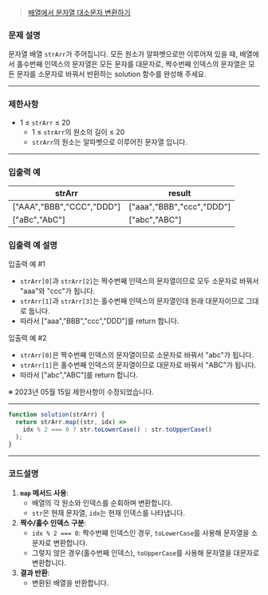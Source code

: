 > [배열에서 문자열 대소문자 변환하기](https://school.programmers.co.kr/learn/courses/30/lessons/181875)

### **문제 설명**

문자열 배열 `strArr`가 주어집니다. 모든 원소가 알파벳으로만 이루어져 있을 때, 배열에서 홀수번째 인덱스의 문자열은 모든 문자를 대문자로, 짝수번째 인덱스의 문자열은 모든 문자를 소문자로 바꿔서 반환하는 solution 함수를 완성해 주세요.

---

### 제한사항

- 1 ≤ `strArr` ≤ 20
  - 1 ≤ `strArr`의 원소의 길이 ≤ 20
  - `strArr`의 원소는 알파벳으로 이루어진 문자열 입니다.

---

### 입출력 예

| strArr                    | result                    |
| ------------------------- | ------------------------- |
| ["AAA","BBB","CCC","DDD"] | ["aaa","BBB","ccc","DDD"] |
| ["aBc","AbC"]             | ["abc","ABC"]             |

### 입출력 예 설명

입출력 예 #1

- `strArr[0]`과 `strArr[2]`는 짝수번째 인덱스의 문자열이므로 모두 소문자로 바꿔서 "aaa"와 "ccc"가 됩니다.
- `strArr[1]`과 `strArr[3]`는 홀수번째 인덱스의 문자열인데 원래 대문자이므로 그대로 둡니다.
- 따라서 ["aaa","BBB","ccc","DDD"]를 return 합니다.

입출력 예 #2

- `strArr[0]`은 짝수번째 인덱스의 문자열이므로 소문자로 바꿔서 "abc"가 됩니다.
- `strArr[1]`은 홀수번째 인덱스의 문자열이므로 대문자로 바꿔서 "ABC"가 됩니다.
- 따라서 ["abc","ABC"]를 return 합니다.

※ 2023년 05월 15일 제한사항이 수정되었습니다.

---

```jsx
function solution(strArr) {
  return strArr.map((str, idx) =>
    idx % 2 === 0 ? str.toLowerCase() : str.toUpperCase()
  );
}
```

---

### 코드설명

1. **`map` 메서드 사용**:
   - 배열의 각 원소와 인덱스를 순회하며 변환합니다.
   - `str`은 현재 문자열, `idx`는 현재 인덱스를 나타냅니다.
2. **짝수/홀수 인덱스 구분**:
   - `idx % 2 === 0`: 짝수번째 인덱스인 경우, `toLowerCase`를 사용해 문자열을 소문자로 변환합니다.
   - 그렇지 않은 경우(홀수번째 인덱스), `toUpperCase`를 사용해 문자열을 대문자로 변환합니다.
3. **결과 반환**:
   - 변환된 배열을 반환합니다.
